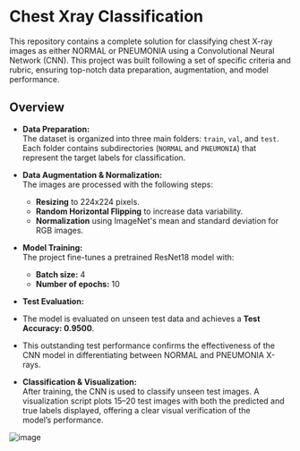 # Chest Xray Classification
This repository contains a complete solution for classifying chest X-ray images as either NORMAL or PNEUMONIA using a Convolutional Neural Network (CNN). This project was built following a set of specific criteria and rubric, ensuring top-notch data preparation, augmentation, and model performance.

## Overview

- **Data Preparation:**  
  The dataset is organized into three main folders: `train`, `val`, and `test`. Each folder contains subdirectories (`NORMAL` and `PNEUMONIA`) that represent the target labels for classification.

- **Data Augmentation & Normalization:**  
  The images are processed with the following steps:
  - **Resizing** to 224x224 pixels.
  - **Random Horizontal Flipping** to increase data variability.
  - **Normalization** using ImageNet's mean and standard deviation for RGB images.

- **Model Training:**  
  The project fine-tunes a pretrained ResNet18 model with:
  - **Batch size:** 4  
  - **Number of epochs:** 10  

- **Test Evaluation:**  
- The model is evaluated on unseen test data and achieves a **Test Accuracy: 0.9500**.
- This outstanding test performance confirms the effectiveness of the CNN model in differentiating between NORMAL and PNEUMONIA X-rays.

- **Classification & Visualization:**  
  After training, the CNN is used to classify unseen test images. A visualization script plots 15–20 test images with both the predicted and true labels displayed, offering a clear visual verification of the     
  model’s performance.


![image](https://github.com/user-attachments/assets/aaa8c287-c353-40cd-bc7a-82a13902f485)
